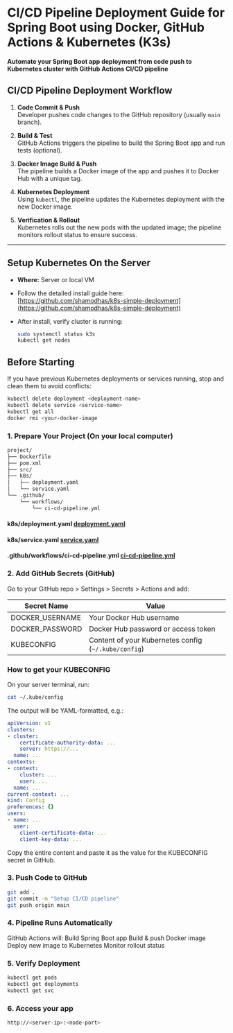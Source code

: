 # CI/CD Pipeline Deployment Guide for Spring Boot using Docker, GitHub Actions & Kubernetes (K3s)

**Automate your Spring Boot app deployment from code push to Kubernetes cluster with GitHub Actions CI/CD pipeline**

## CI/CD Pipeline Deployment Workflow

1. **Code Commit & Push**  
   Developer pushes code changes to the GitHub repository (usually `main` branch).

2. **Build & Test**  
   GitHub Actions triggers the pipeline to build the Spring Boot app and run tests (optional).

3. **Docker Image Build & Push**  
   The pipeline builds a Docker image of the app and pushes it to Docker Hub with a unique tag.

4. **Kubernetes Deployment**  
   Using `kubectl`, the pipeline updates the Kubernetes deployment with the new Docker image.

5. **Verification & Rollout**  
   Kubernetes rolls out the new pods with the updated image; the pipeline monitors rollout status to ensure success.

---

## Setup Kubernetes On the Server

- **Where:** Server or local VM  
- Follow the detailed install guide here:  
  [https://github.com/shamodhas/k8s-simple-deployment](https://github.com/shamodhas/k8s-simple-deployment)  

- After install, verify cluster is running:  
  ```bash
  sudo systemctl status k3s
  kubectl get nodes
  ```

## Before Starting

If you have previous Kubernetes deployments or services running, stop and clean them to avoid conflicts:

```bash
kubectl delete deployment <deployment-name>
kubectl delete service <service-name>
kubectl get all
docker rmi <your-docker-image
```

### 1. Prepare Your Project (On your local computer)

```bash
project/
├── Dockerfile
├── pom.xml
├── src/
├── k8s/
│   ├── deployment.yaml
│   └── service.yaml
└── .github/
    └── workflows/
        └── ci-cd-pipeline.yml
```

#### k8s/deployment.yaml [deployment.yaml](https://github.com/shamodhas/ci-cd-k8s-pipeline/blob/main/k8s/deployment.yaml)
#### k8s/service.yaml [service.yaml](https://github.com/shamodhas/ci-cd-k8s-pipeline/blob/main/k8s/service.yaml)
#### .github/workflows/ci-cd-pipeline.yml [ci-cd-pipeline.yml](https://github.com/shamodhas/ci-cd-k8s-pipeline/blob/main/.github/workflows/ci-cd-pipeline.yml)

### 2. Add GitHub Secrets (GitHub)

Go to your GitHub repo > Settings > Secrets > Actions and add:

| Secret Name      | Value                                                |
| ---------------- | ---------------------------------------------------- |
| DOCKER\_USERNAME | Your Docker Hub username                             |
| DOCKER\_PASSWORD | Docker Hub password or access token                  |
| KUBECONFIG       | Content of your Kubernetes config (`~/.kube/config`) |

### How to get your KUBECONFIG

On your server terminal, run:

```bash
cat ~/.kube/config
```

The output will be YAML-formatted, e.g.:

```yaml
apiVersion: v1
clusters:
- cluster:
    certificate-authority-data: ...
    server: https://...
  name: ...
contexts:
- context:
    cluster: ...
    user: ...
  name: ...
current-context: ...
kind: Config
preferences: {}
users:
- name: ...
  user:
    client-certificate-data: ...
    client-key-data: ...
```

Copy the entire content and paste it as the value for the KUBECONFIG secret in GitHub.

### 3. Push Code to GitHub

```bash
git add .
git commit -m "Setup CI/CD pipeline"
git push origin main
```

### 4. Pipeline Runs Automatically

GitHub Actions will:
    Build Spring Boot app
    Build & push Docker image
    Deploy new image to Kubernetes
    Monitor rollout status

### 5. Verify Deployment

```bash
kubectl get pods
kubectl get deployments
kubectl get svc
```
### 6. Access your app 

```bash
http://<server-ip>:<node-port>
```
